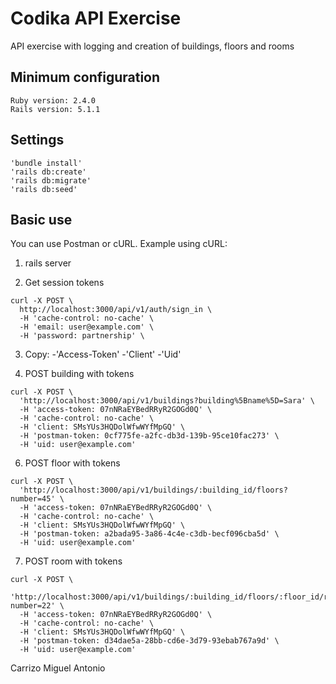 # Codika API Exercise

API exercise with logging and creation of buildings, floors and rooms

Minimum configuration
----------------------------------------------
    Ruby version: 2.4.0
    Rails version: 5.1.1

Settings
----------------------------------------------
    'bundle install'
    'rails db:create'
	'rails db:migrate'
	'rails db:seed'

Basic use
----------------------------------------------
You can use Postman or cURL. Example using cURL:

1. rails server

2. Get session tokens
```
curl -X POST \
  http://localhost:3000/api/v1/auth/sign_in \
  -H 'cache-control: no-cache' \
  -H 'email: user@example.com' \
  -H 'password: partnership' \
```

3. Copy: 
   -'Access-Token'
   -'Client'
   -'Uid'

5. POST building with tokens
```
curl -X POST \
  'http://localhost:3000/api/v1/buildings?building%5Bname%5D=Sara' \
  -H 'access-token: 07nNRaEYBedRRyR2GOGd0Q' \
  -H 'cache-control: no-cache' \
  -H 'client: SMsYUs3HQDolWfwWYfMpGQ' \
  -H 'postman-token: 0cf775fe-a2fc-db3d-139b-95ce10fac273' \
  -H 'uid: user@example.com'
```
6. POST floor with tokens
```
curl -X POST \
  'http://localhost:3000/api/v1/buildings/:building_id/floors?number=45' \
  -H 'access-token: 07nNRaEYBedRRyR2GOGd0Q' \
  -H 'cache-control: no-cache' \
  -H 'client: SMsYUs3HQDolWfwWYfMpGQ' \
  -H 'postman-token: a2bada95-3a86-4c4e-c3db-becf096cba5d' \
  -H 'uid: user@example.com'
```
7. POST room with tokens
```
curl -X POST \
  'http://localhost:3000/api/v1/buildings/:building_id/floors/:floor_id/rooms?number=22' \
  -H 'access-token: 07nNRaEYBedRRyR2GOGd0Q' \
  -H 'cache-control: no-cache' \
  -H 'client: SMsYUs3HQDolWfwWYfMpGQ' \
  -H 'postman-token: d34dae5a-28bb-cd6e-3d79-93ebab767a9d' \
  -H 'uid: user@example.com'
```

Carrizo Miguel Antonio
